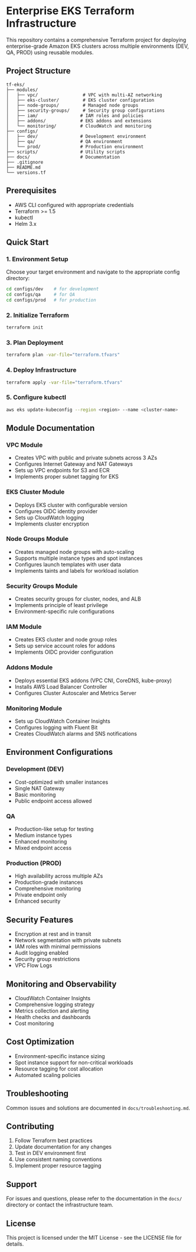 # Enterprise EKS Terraform Infrastructure

This repository contains a comprehensive Terraform project for deploying enterprise-grade Amazon EKS clusters across multiple environments (DEV, QA, PROD) using reusable modules.

## Project Structure

```
tf-eks/
├── modules/
│   ├── vpc/                 # VPC with multi-AZ networking
│   ├── eks-cluster/         # EKS cluster configuration
│   ├── node-groups/         # Managed node groups
│   ├── security-groups/     # Security group configurations
│   ├── iam/                # IAM roles and policies
│   ├── addons/             # EKS addons and extensions
│   └── monitoring/         # CloudWatch and monitoring
├── configs/
│   ├── dev/                # Development environment
│   ├── qa/                 # QA environment
│   └── prod/               # Production environment
├── scripts/                # Utility scripts
├── docs/                   # Documentation
├── .gitignore
├── README.md
└── versions.tf
```

## Prerequisites

- AWS CLI configured with appropriate credentials
- Terraform >= 1.5
- kubectl
- Helm 3.x

## Quick Start

### 1. Environment Setup

Choose your target environment and navigate to the appropriate config directory:

```bash
cd configs/dev    # for development
cd configs/qa     # for QA
cd configs/prod   # for production
```

### 2. Initialize Terraform

```bash
terraform init
```

### 3. Plan Deployment

```bash
terraform plan -var-file="terraform.tfvars"
```

### 4. Deploy Infrastructure

```bash
terraform apply -var-file="terraform.tfvars"
```

### 5. Configure kubectl

```bash
aws eks update-kubeconfig --region <region> --name <cluster-name>
```

## Module Documentation

### VPC Module
- Creates VPC with public and private subnets across 3 AZs
- Configures Internet Gateway and NAT Gateways
- Sets up VPC endpoints for S3 and ECR
- Implements proper subnet tagging for EKS

### EKS Cluster Module
- Deploys EKS cluster with configurable version
- Configures OIDC identity provider
- Sets up CloudWatch logging
- Implements cluster encryption

### Node Groups Module
- Creates managed node groups with auto-scaling
- Supports multiple instance types and spot instances
- Configures launch templates with user data
- Implements taints and labels for workload isolation

### Security Groups Module
- Creates security groups for cluster, nodes, and ALB
- Implements principle of least privilege
- Environment-specific rule configurations

### IAM Module
- Creates EKS cluster and node group roles
- Sets up service account roles for addons
- Implements OIDC provider configuration

### Addons Module
- Deploys essential EKS addons (VPC CNI, CoreDNS, kube-proxy)
- Installs AWS Load Balancer Controller
- Configures Cluster Autoscaler and Metrics Server

### Monitoring Module
- Sets up CloudWatch Container Insights
- Configures logging with Fluent Bit
- Creates CloudWatch alarms and SNS notifications

## Environment Configurations

### Development (DEV)
- Cost-optimized with smaller instances
- Single NAT Gateway
- Basic monitoring
- Public endpoint access allowed

### QA
- Production-like setup for testing
- Medium instance types
- Enhanced monitoring
- Mixed endpoint access

### Production (PROD)
- High availability across multiple AZs
- Production-grade instances
- Comprehensive monitoring
- Private endpoint only
- Enhanced security

## Security Features

- Encryption at rest and in transit
- Network segmentation with private subnets
- IAM roles with minimal permissions
- Audit logging enabled
- Security group restrictions
- VPC Flow Logs

## Monitoring and Observability

- CloudWatch Container Insights
- Comprehensive logging strategy
- Metrics collection and alerting
- Health checks and dashboards
- Cost monitoring

## Cost Optimization

- Environment-specific instance sizing
- Spot instance support for non-critical workloads
- Resource tagging for cost allocation
- Automated scaling policies

## Troubleshooting

Common issues and solutions are documented in `docs/troubleshooting.md`.

## Contributing

1. Follow Terraform best practices
2. Update documentation for any changes
3. Test in DEV environment first
4. Use consistent naming conventions
5. Implement proper resource tagging

## Support

For issues and questions, please refer to the documentation in the `docs/` directory or contact the infrastructure team.

## License

This project is licensed under the MIT License - see the LICENSE file for details.
